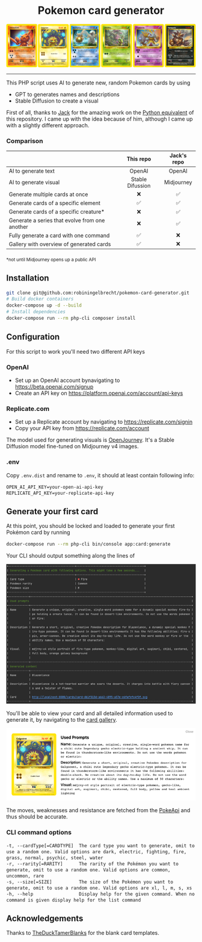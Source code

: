 <h1 align="center">Pokemon card generator</h1>

<p align="center">
  <img src="https://github.com/robiningelbrecht/pokemon-card-generator/raw/master/readme/banner.png" alt="Banner">
</p>

---

This PHP script uses AI to generate new, random Pokemon cards by using 
 - GPT to generates names and descriptions
 - Stable Diffusion to create a visual

First of all, thanks to [Jack](https://github.com/pixegami) for the amazing work 
on the [Python equivalent](https://github.com/pixegami/pokemon-card-generator) of
this repository. I came up with the idea because of him, although I came up with a
slightly different approach.

### Comparison

|                                                |     This repo    | Jack's repo |
|------------------------------------------------|:----------------:|:-----------:|
| AI to generate text                            |      OpenAI      |    OpenAI   |
| AI to generate visual                          | Stable Difussion |  Midjourney |
| Generate multiple cards at once                |         ❌        |      ✅      |
| Generate cards of a specific element           |         ✅        |      ✅      |
| Generate cards of a specific creature*         |         ❌        |      ✅      |
| Generate a series that evolve from one another |         ❌        |      ✅      |
| Fully generate a card with one command         |         ✅        |      ❌      |
| Gallery with overview of generated cards       |         ✅        |      ❌      |

<sub>*not until Midjourney opens up a public API </sub>


## Installation

```bash
git clone git@github.com:robiningelbrecht/pokemon-card-generator.git
# Build docker containers
docker-compose up -d --build
# Install dependencies
docker-compose run --rm php-cli composer install
```

## Configuration

For this script to work you'll need two different API keys

### OpenAI

* Set up an OpenAI account bynavigating to https://beta.openai.com/signup
* Create an API key on https://platform.openai.com/account/api-keys

### Replicate.com

* Set up a Replicate account by navigating to https://replicate.com/signin
* Copy your API key from https://replicate.com/account

The model used for generating visuals is [OpenJourney](https://replicate.com/prompthero/openjourney).
It's a Stable Diffusion model fine-tuned on Midjourney v4 images.

### .env

Copy `.env.dist` and rename to `.env`, it should at least contain following info:

```dotenv
OPEN_AI_API_KEY=your-open-ai-api-key
REPLICATE_API_KEY=your-replicate-api-key
```

## Generate your first card

At this point, you should be locked and loaded to generate your first Pokémon card by running

```bash
docker-compose run --rm php-cli bin/console app:card:generate
```

Your CLI should output something along the lines of

<img src="https://github.com/robiningelbrecht/pokemon-card-generator/raw/master/readme/cli-output.png" alt="CLI output">

You'll be able to view your card and all detailed information used to generate it, 
by navigating to the [card gallery](http://localhost:8080/).

<img src="https://github.com/robiningelbrecht/pokemon-card-generator/raw/master/readme/gallery-metadata.png" alt="Metadata">

The moves, weaknesses and resistance are fetched from the [PokeApi](https://pokeapi.co/) 
and thus should be accurate.

### CLI command options

```
-t, --cardType[=CARDTYPE]  The card type you want to generate, omit to use a random one. Valid options are dark, electric, fighting, fire, grass, normal, psychic, steel, water
-r, --rarity[=RARITY]      The rarity of the Pokémon you want to generate, omit to use a random one. Valid options are common, uncommon, rare
-s, --size[=SIZE]          The size of the Pokémon you want to generate, omit to use a random one. Valid options are xl, l, m, s, xs
-h, --help                 Display help for the given command. When no command is given display help for the list command
```

## Acknowledgements

Thanks to [TheDuckTamerBlanks](https://www.deviantart.com/katarawaterbender) for the blank card templates.
